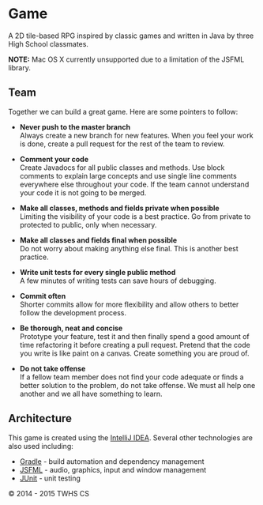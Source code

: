 Game
====
A 2D tile-based RPG inspired by classic games and written in Java by three High School classmates.

**NOTE:** Mac OS X currently unsupported due to a limitation of the JSFML library.

Team
----
Together we can build a great game. Here are some pointers to follow:

+ **Never push to the master branch**  
Always create a new branch for new features. When you feel your work is done, 
create a pull request for the rest of 
the team to review.  


+ **Comment your code**  
Create Javadocs for all public classes and methods. Use block comments to explain large 
concepts and use single line 
comments everywhere else throughout your code. If the team cannot understand your code it is not going to be merged.  


+ **Make all classes, methods and fields private when possible**  
Limiting the visibility of your code is a best 
practice. Go from private to protected to public, only when necessary.  


+ **Make all classes and fields final when possible**  
Do not worry about making anything else final. This is another 
best practice.  


+ **Write unit tests for every single public method**  
A few minutes of writing tests can save hours of debugging.  


+ **Commit often**  
Shorter commits allow for more flexibility and allow others to better follow the development 
process.  


+ **Be thorough, neat and concise**  
Prototype your feature, test it and then finally spend a good amount of time 
refactoring it before creating a pull 
request. Pretend that the code you write is like paint on a canvas. Create something you are proud of.  


+ **Do not take offense**  
If a fellow team member does not find your code adequate or finds a better solution to the 
problem, do not take 
offense. We must all help one another and we all have something to learn.

Architecture
------------
This game is created using the [IntelliJ IDEA](https://www.jetbrains.com/idea/). Several other technologies are also
used including:

+ [Gradle](https://gradle.org/) - build automation and dependency management
+ [JSFML](http://jsfml.org/) - audio, graphics, input and window management
+ [JUnit](http://junit.org/) - unit testing

&copy; 2014 - 2015 TWHS CS
